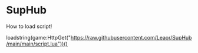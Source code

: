 # SupHub

How to load script! 

loadstring(game:HttpGet("https://raw.githubusercontent.com/Leaor/SupHub/main/main/script.lua"))()
